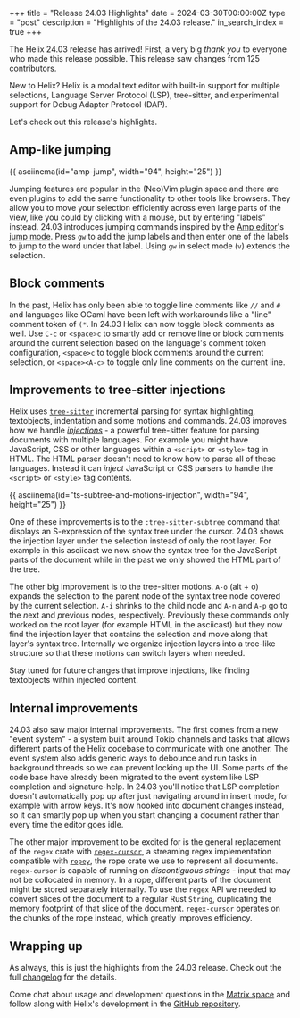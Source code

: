 +++
title = "Release 24.03 Highlights"
date = 2024-03-30T00:00:00Z
type = "post"
description = "Highlights of the 24.03 release."
in_search_index = true
+++

The Helix 24.03 release has arrived! First, a very big _thank you_ to everyone
who made this release possible. This release saw changes from 125 contributors.

New to Helix?
Helix is a modal text editor with built-in support for multiple selections,
Language Server Protocol (LSP), tree-sitter, and experimental support for Debug
Adapter Protocol (DAP).

Let's check out this release's highlights.

## Amp-like jumping

{{ asciinema(id="amp-jump", width="94", height="25") }}

Jumping features are popular in the (Neo)Vim plugin space and there are even
plugins to add the same functionality to other tools like browsers. They allow
you to move your selection efficiently across even large parts of the view,
like you could by clicking with a mouse, but by entering "labels" instead.
24.03 introduces jumping commands inspired by the [Amp editor]'s [jump mode].
Press `gw` to add the jump labels and then enter one of the labels to jump to
the word under that label. Using `gw` in select mode (`v`) extends the
selection.

## Block comments

In the past, Helix has only been able to toggle line comments like `//` and `#`
and languages like OCaml have been left with workarounds like a "line" comment
token of `(*`. In 24.03 Helix can now toggle block comments as well. Use `C-c`
or `<space>c` to smartly add or remove line or block comments around the current
selection based on the language's comment token configuration, `<space>c` to
toggle block comments around the current selection, or `<space><A-c>` to toggle
only line comments on the current line.

## Improvements to tree-sitter injections

Helix uses [`tree-sitter`] incremental parsing for syntax highlighting,
textobjects, indentation and some motions and commands. 24.03 improves how we
handle _[injections]_ - a powerful tree-sitter feature for parsing documents
with multiple languages. For example you might have JavaScript, CSS or other
languages within a `<script>` or `<style>` tag in HTML. The HTML parser doesn't
need to know how to parse all of these languages. Instead it can _inject_
JavaScript or CSS parsers to handle the `<script>` or `<style>` tag contents.

{{ asciinema(id="ts-subtree-and-motions-injection", width="94", height="25") }}

One of these improvements is to the `:tree-sitter-subtree` command that
displays an S-expression of the syntax tree under the cursor. 24.03 shows the
injection layer under the selection instead of only the root layer. For example
in this asciicast we now show the syntax tree for the JavaScript parts of the
document while in the past we only showed the HTML part of the tree.

The other big improvement is to the tree-sitter motions. `A-o` (alt + o)
expands the selection to the parent node of the syntax tree node covered by the
current selection. `A-i` shrinks to the child node and `A-n` and `A-p` go to
the <em>n</em>ext and <em>p</em>revious nodes, respectively. Previously these
commands only worked on the root layer (for example HTML in the asciicast) but
they now find the injection layer that contains the selection and move along
that layer's syntax tree. Internally we organize injection layers into a
tree-like structure so that these motions can switch layers when needed.

Stay tuned for future changes that improve injections, like finding textobjects
within injected content.

## Internal improvements

24.03 also saw major internal improvements. The first comes from a new "event
system" - a system built around Tokio channels and tasks that allows different
parts of the Helix codebase to communicate with one another. The event system
also adds generic ways to debounce and run tasks in background threads so we
can prevent locking up the UI. Some parts of the code base have already been
migrated to the event system like LSP completion and signature-help. In
24.03 you'll notice that LSP completion doesn't automatically pop up after just
navigating around in insert mode, for example with arrow keys. It's now hooked
into document changes instead, so it can smartly pop up when you start changing
a document rather than every time the editor goes idle.

The other major improvement to be excited for is the general replacement of the
`regex` crate with [`regex-cursor`], a streaming regex implementation
compatible with [`ropey`], the rope crate we use to represent all documents.
`regex-cursor` is capable of running on _discontiguous strings_ - input that
may not be collocated in memory. In a rope, different parts of the document
might be stored separately internally. To use the `regex` API we needed to
convert slices of the document to a regular Rust `String`, duplicating the
memory footprint of that slice of the document. `regex-cursor` operates on the
chunks of the rope instead, which greatly improves efficiency.

## Wrapping up

As always, this is just the highlights from the 24.03 release. Check out the
full [changelog] for the details.

Come chat about usage and development questions in the [Matrix space][matrix]
and follow along with Helix's development in the [GitHub repository][helix-git].

[Amp editor]: https://github.com/jmacdonald/amp
[jump mode]: https://amp.rs/docs/usage/#jump-mode
[`tree-sitter`]: https://github.com/tree-sitter/tree-sitter
[injections]: https://tree-sitter.github.io/tree-sitter/syntax-highlighting#language-injection
[`regex-cursor`]: https://github.com/pascalkuthe/regex-cursor
[`ropey`]: https://github.com/cessen/ropey
[changelog]: https://github.com/helix-editor/helix/blob/master/CHANGELOG.md#2404-2024-03-30
[helix-git]: https://github.com/helix-editor/helix/
[matrix]: https://matrix.to/#/#helix-community:matrix.org
